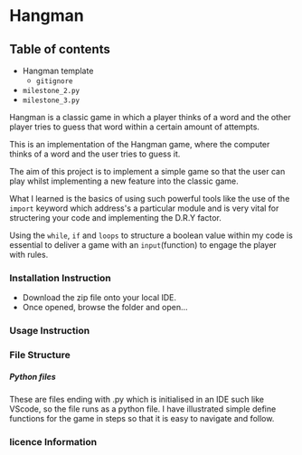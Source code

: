 # Hangman 

## Table of contents

- Hangman template
    - `gitignore` 
- `milestone_2.py`
- `milestone_3.py`

Hangman is a classic game in which a player thinks of a word and the other player tries to guess that word within a certain amount of attempts.

This is an implementation of the Hangman game, where the computer thinks of a word and the user tries to guess it.

The aim of this project is to implement a simple game so that the user can play whilst implementing a new feature into the classic game. 

What I learned is the basics of using such powerful tools like the use of the `import` keyword which address's a particular module and is very vital for structering your code and implementing the D.R.Y factor. 

Using the `while`, `if` and `loops` to structure a boolean value within my code is essential to deliver a game with an `input`(function) to engage the player with rules. 

### Installation Instruction 

- Download the zip file onto your local IDE. 
- Once opened, browse the folder and open...

### Usage Instruction

### File Structure 

##### Python files

These are files ending with .py which is initialised in an IDE such like VScode, so the file runs as a python file. I have illustrated simple define functions for the game in steps so that it is easy to navigate and follow.

### licence Information